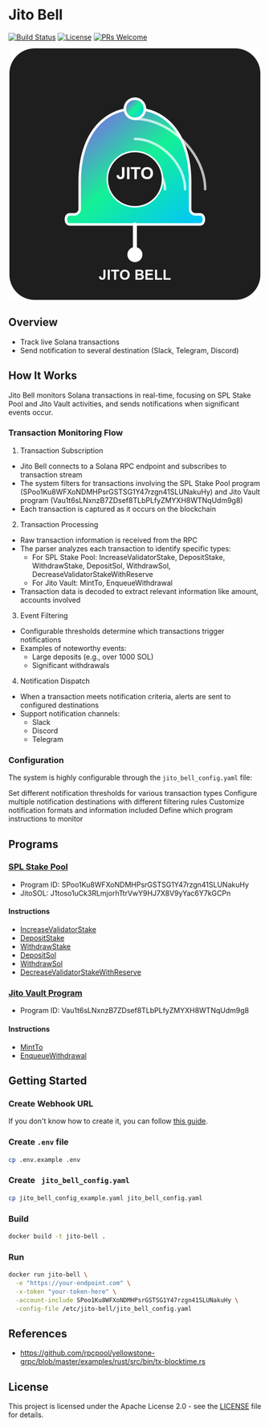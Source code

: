# Jito Bell

[![Build Status](https://github.com/jito-foundation/jito-bell/actions/workflows/ci.yaml/badge.svg?branch=master)](https://github.com/jito-foundation/jito-bell/actions)
[![License](https://img.shields.io/badge/License-Apache_2.0-blue.svg)](https://opensource.org/licenses/Apache-2.0)
[![PRs Welcome](https://img.shields.io/badge/PRs-welcome-brightgreen.svg)](http://makeapullrequest.com)

<p align="center">
  <img src="./docs/assets/images/jito-bell-logo-full.png" alt="Jito Bell">
</p>

## Overview

- Track live Solana transactions
- Send notification to several destination (Slack, Telegram, Discord)

## How It Works

Jito Bell monitors Solana transactions in real-time, focusing on SPL Stake Pool and Jito Vault activities, and sends notifications when significant events occur.

### Transaction Monitoring Flow

1. Transaction Subscription
  - Jito Bell connects to a Solana RPC endpoint and subscribes to transaction stream
  - The system filters for transactions involving the SPL Stake Pool program (SPoo1Ku8WFXoNDMHPsrGSTSG1Y47rzgn41SLUNakuHy) and Jito Vault program (Vau1t6sLNxnzB7ZDsef8TLbPLfyZMYXH8WTNqUdm9g8)
  - Each transaction is captured as it occurs on the blockchain

2. Transaction Processing
  - Raw transaction information is received from the RPC
  - The parser analyzes each transaction to identify specific types:
    - For SPL Stake Pool: IncreaseValidatorStake, DepositStake, WithdrawStake, DepositSol, WithdrawSol, DecreaseValidatorStakeWithReserve
    - For Jito Vault: MintTo, EnqueueWithdrawal
  - Transaction data is decoded to extract relevant information like amount, accounts involved

3. Event Filtering
  - Configurable thresholds determine which transactions trigger notifications
  - Examples of noteworthy events:
      - Large deposits (e.g., over 1000 SOL)
      - Significant withdrawals

4. Notification Dispatch
  - When a transaction meets notification criteria, alerts are sent to configured destinations
  - Support notification channels:
    - Slack
    - Discord
    - Telegram

### Configuration
The system is highly configurable through the `jito_bell_config.yaml` file:

Set different notification thresholds for various transaction types
Configure multiple notification destinations with different filtering rules
Customize notification formats and information included
Define which program instructions to monitor

## Programs

### [SPL Stake Pool](https://github.com/solana-program/stake-pool/blob/main/program/src/lib.rs)

- Program ID: SPoo1Ku8WFXoNDMHPsrGSTSG1Y47rzgn41SLUNakuHy
- JitoSOL: J1toso1uCk3RLmjorhTtrVwY9HJ7X8V9yYac6Y7kGCPn


#### Instructions

- [IncreaseValidatorStake](https://github.com/solana-labs/solana-program-library/blob/b7dd8fee93815b486fce98d3d43d1d0934980226/stake-pool/program/src/instruction.rs#L194-L199)
- [DepositStake](https://github.com/solana-program/stake-pool/blob/0740ef57b0cd202e948641545c2761557cc8c794/program/src/instruction.rs#L299)
- [WithdrawStake](https://github.com/solana-program/stake-pool/blob/0740ef57b0cd202e948641545c2761557cc8c794/program/src/instruction.rs#L337)
- [DepositSol](https://github.com/solana-program/stake-pool/blob/0740ef57b0cd202e948641545c2761557cc8c794/program/src/instruction.rs#L378)
- [WithdrawSol](https://github.com/solana-program/stake-pool/blob/0740ef57b0cd202e948641545c2761557cc8c794/program/src/instruction.rs#L405)
- [DecreaseValidatorStakeWithReserve](https://github.com/solana-labs/solana-program-library/blob/b7dd8fee93815b486fce98d3d43d1d0934980226/stake-pool/program/src/instruction.rs#L542-L547)

### [Jito Vault Program](https://github.com/jito-foundation/restaking)

- Program ID: Vau1t6sLNxnzB7ZDsef8TLbPLfyZMYXH8WTNqUdm9g8


#### Instructions

- [MintTo](https://github.com/jito-foundation/restaking/blob/623b1816b9a93e3678c29c426e9b38ef2f324554/vault_sdk/src/instruction.rs#L132-L135)
- [EnqueueWithdrawal](https://github.com/jito-foundation/restaking/blob/623b1816b9a93e3678c29c426e9b38ef2f324554/vault_sdk/src/instruction.rs#L149-L151)

## Getting Started

### Create Webhook URL

If you don't know how to create it, you can follow [this guide](https://github.com/jito-foundation/jito-bell/wiki/Webhook-Integration-Guide).

### Create `.env` file

```bash
cp .env.example .env
```

### Create ` jito_bell_config.yaml`

```bash
cp jito_bell_config_example.yaml jito_bell_config.yaml
```

### Build

```bash
docker build -t jito-bell .
```

### Run

```bash
docker run jito-bell \
  -e "https://your-endpoint.com" \
  -x-token "your-token-here" \
  -account-include SPoo1Ku8WFXoNDMHPsrGSTSG1Y47rzgn41SLUNakuHy \
  -config-file /etc/jito-bell/jito_bell_config.yaml
```

## References
- https://github.com/rpcpool/yellowstone-grpc/blob/master/examples/rust/src/bin/tx-blocktime.rs

## License

This project is licensed under the Apache License 2.0 - see the [LICENSE](LICENSE.txt) file for details.
